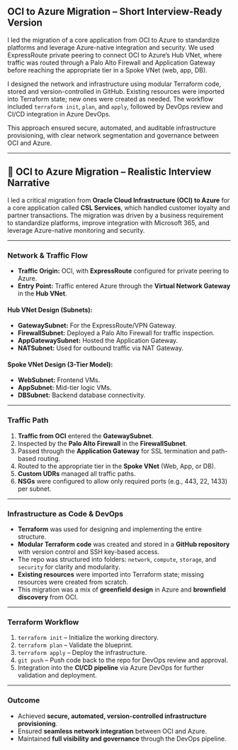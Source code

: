 ## OCI to Azure Migration – Short Interview-Ready Version

I led the migration of a core application from OCI to Azure to standardize platforms and leverage Azure-native integration and security. We used ExpressRoute private peering to connect OCI to Azure’s Hub VNet, where traffic was routed through a Palo Alto Firewall and Application Gateway before reaching the appropriate tier in a Spoke VNet (web, app, DB).

I designed the network and infrastructure using modular Terraform code, stored and version-controlled in GitHub. Existing resources were imported into Terraform state; new ones were created as needed. The workflow included `terraform init`, `plan`, and `apply`, followed by DevOps review and CI/CD integration in Azure DevOps.

This approach ensured secure, automated, and auditable infrastructure provisioning, with clear network segmentation and governance between OCI and Azure.

---

## 🔹 OCI to Azure Migration – Realistic Interview Narrative

I led a critical migration from **Oracle Cloud Infrastructure (OCI) to Azure** for a core application called **CSL Services**, which handled customer loyalty and partner transactions. The migration was driven by a business requirement to standardize platforms, improve integration with Microsoft 365, and leverage Azure-native monitoring and security.

---

### **Network & Traffic Flow**

- **Traffic Origin:** OCI, with **ExpressRoute** configured for private peering to Azure.
- **Entry Point:** Traffic entered Azure through the **Virtual Network Gateway** in the **Hub VNet**.

#### **Hub VNet Design (Subnets):**
- **GatewaySubnet:** For the ExpressRoute/VPN Gateway.
- **FirewallSubnet:** Deployed a Palo Alto Firewall for traffic inspection.
- **AppGatewaySubnet:** Hosted the Application Gateway.
- **NATSubnet:** Used for outbound traffic via NAT Gateway.

#### **Spoke VNet Design (3-Tier Model):**
- **WebSubnet:** Frontend VMs.
- **AppSubnet:** Mid-tier logic VMs.
- **DBSubnet:** Backend database connectivity.

---

### **Traffic Path**

1. **Traffic from OCI** entered the **GatewaySubnet**.
2. Inspected by the **Palo Alto Firewall** in the **FirewallSubnet**.
3. Passed through the **Application Gateway** for SSL termination and path-based routing.
4. Routed to the appropriate tier in the **Spoke VNet** (Web, App, or DB).
5. **Custom UDRs** managed all traffic paths.
6. **NSGs** were configured to allow only required ports (e.g., 443, 22, 1433) per subnet.

---

### **Infrastructure as Code & DevOps**

- **Terraform** was used for designing and implementing the entire structure.
- **Modular Terraform code** was created and stored in a **GitHub repository** with version control and SSH key-based access.
- The repo was structured into folders: `network`, `compute`, `storage`, and `security` for clarity and modularity.
- **Existing resources** were imported into Terraform state; missing resources were created from scratch.
- This migration was a mix of **greenfield design** in Azure and **brownfield discovery** from OCI.

---

### **Terraform Workflow**

1. `terraform init` – Initialize the working directory.
2. `terraform plan` – Validate the blueprint.
3. `terraform apply` – Deploy the infrastructure.
4. `git push` – Push code back to the repo for DevOps review and approval.
5. Integration into the **CI/CD pipeline** via Azure DevOps for further validation and deployment.

---

### **Outcome**

- Achieved **secure, automated, version-controlled infrastructure provisioning**.
- Ensured **seamless network integration** between OCI and Azure.
- Maintained **full visibility and governance** through the DevOps pipeline.